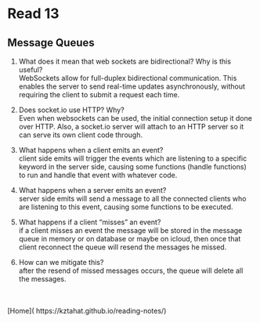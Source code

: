 # Read 13

## Message Queues

1. What does it mean that web sockets are bidirectional? Why is this useful?<br />
    WebSockets allow for full-duplex bidirectional communication. This enables the server to send real-time updates asynchronously, without requiring the client to submit a request each time.<br />

2. Does socket.io use HTTP? Why?<br />
    Even when websockets can be used, the initial connection setup it done over HTTP. Also, a socket.io server will attach to an HTTP server so it can serve its own client code through. <br />

3. What happens when a client emits an event?<br />
    client side emits will trigger the events which are listening to a specific keyword in the server side, causing some functions (handle functions) to run and handle that event with whatever code.

4. What happens when a server emits an event?<br />
    server side emits will send a message to all the connected clients who are listening to this event, causing some functions to be executed. <br />

4. What happens if a client “misses” an event?<br />
    if a client misses an event the message will be stored in the message queue in memory or on database or maybe on icloud, then once that client reconnect the queue will resend the messages he missed.<br />

5. How can we mitigate this?<br />
    after the resend of missed messages occurs, the queue will delete all the messages.<br />

<br />
<br />
[Home]( https://kztahat.github.io/reading-notes/)